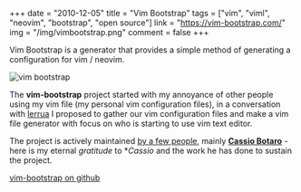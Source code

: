 +++
date = "2010-12-05"
title = "Vim Bootstrap"
tags = ["vim", "viml", "neovim", "bootstrap", "open source"]
link = "https://vim-bootstrap.com/"
img = "/img/vimbootstrap.png"
comment = false
+++

Vim Bootstrap is a generator that provides a simple method of generating a configuration for vim / neovim.

<!-- more -->

![vim bootstrap](/img/vimbootstrap.png)

The **vim-bootstrap** project started with my annoyance of other people using my vim file (my personal vim configuration files), in a conversation with [lerrua](https://github.com/lerrua) I proposed to gather our vim configuration files and make a vim file generator with focus on who is starting to use vim text editor.

The project is actively maintained [by a few people](https://github.com/editor-bootstrap/vim-bootstrap/graphs/contributors), mainly **[Cassio Botaro](https://github.com/cassiobotaro)** - here is my eternal _gratitude_ to *_Cassio_ and the work he has done to sustain the project.

[vim-bootstrap on github](https://github.com/editor-bootstrap/vim-bootstrap)

